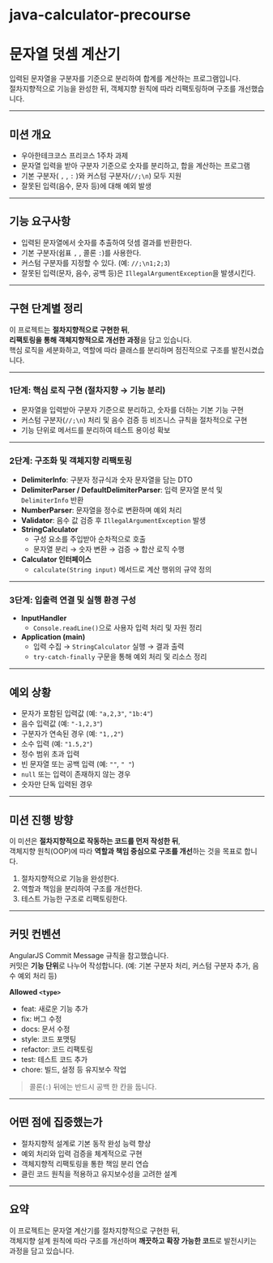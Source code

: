 # java-calculator-precourse
# 문자열 덧셈 계산기

입력된 문자열을 구분자를 기준으로 분리하여 합계를 계산하는 프로그램입니다.  
절차지향적으로 기능을 완성한 뒤, 객체지향 원칙에 따라 리팩토링하며 구조를 개선했습니다.

---

## 미션 개요

- 우아한테크코스 프리코스 1주차 과제  
- 문자열 입력을 받아 구분자 기준으로 숫자를 분리하고, 합을 계산하는 프로그램  
- 기본 구분자( `,` , `:` )와 커스텀 구분자(`//;\n`) 모두 지원  
- 잘못된 입력(음수, 문자 등)에 대해 예외 발생

---

## 기능 요구사항

- 입력된 문자열에서 숫자를 추출하여 덧셈 결과를 반환한다.  
- 기본 구분자(쉼표 `,` , 콜론 `:`)를 사용한다.  
- 커스텀 구분자를 지정할 수 있다. (예: `//;\n1;2;3`)  
- 잘못된 입력(문자, 음수, 공백 등)은 `IllegalArgumentException`을 발생시킨다.

---

## 구현 단계별 정리

이 프로젝트는 **절차지향적으로 구현한 뒤**,  
**리팩토링을 통해 객체지향적으로 개선한 과정**을 담고 있습니다.  
핵심 로직을 세분화하고, 역할에 따라 클래스를 분리하며 점진적으로 구조를 발전시켰습니다.

---

### 1단계: 핵심 로직 구현 (절차지향 → 기능 분리)

- 문자열을 입력받아 구분자 기준으로 분리하고, 숫자를 더하는 기본 기능 구현  
- 커스텀 구분자(`//;\n`) 처리 및 음수 검증 등 비즈니스 규칙을 절차적으로 구현  
- 기능 단위로 메서드를 분리하여 테스트 용이성 확보

---

### 2단계: 구조화 및 객체지향 리팩토링

- **DelimiterInfo**: 구분자 정규식과 숫자 문자열을 담는 DTO  
- **DelimiterParser / DefaultDelimiterParser**: 입력 문자열 분석 및 `DelimiterInfo` 반환  
- **NumberParser**: 문자열을 정수로 변환하며 예외 처리  
- **Validator**: 음수 값 검증 후 `IllegalArgumentException` 발생  
- **StringCalculator**  
  - 구성 요소를 주입받아 순차적으로 호출  
  - 문자열 분리 → 숫자 변환 → 검증 → 합산 로직 수행  
- **Calculator 인터페이스**  
  - `calculate(String input)` 메서드로 계산 행위의 규약 정의

---

### 3단계: 입출력 연결 및 실행 환경 구성

- **InputHandler**  
  - `Console.readLine()`으로 사용자 입력 처리 및 자원 정리  
- **Application (main)**  
  - 입력 수집 → `StringCalculator` 실행 → 결과 출력  
  - `try-catch-finally` 구문을 통해 예외 처리 및 리소스 정리

---

## 예외 상황

- 문자가 포함된 입력값 (예: `"a,2,3"`, `"1b:4"`)  
- 음수 입력값 (예: `"-1,2,3"`)  
- 구분자가 연속된 경우 (예: `"1,,2"`)  
- 소수 입력 (예: `"1.5,2"`)  
- 정수 범위 초과 입력  
- 빈 문자열 또는 공백 입력 (예: `""`, `" "`)  
- `null` 또는 입력이 존재하지 않는 경우  
- 숫자만 단독 입력된 경우

---

## 미션 진행 방향

이 미션은 **절차지향적으로 작동하는 코드를 먼저 작성한 뒤**,  
객체지향 원칙(OOP)에 따라 **역할과 책임 중심으로 구조를 개선**하는 것을 목표로 합니다.

1. 절차지향적으로 기능을 완성한다.  
2. 역할과 책임을 분리하여 구조를 개선한다.  
3. 테스트 가능한 구조로 리팩토링한다.

---

## 커밋 컨벤션

AngularJS Commit Message 규칙을 참고했습니다.  
커밋은 **기능 단위**로 나누어 작성합니다. (예: 기본 구분자 처리, 커스텀 구분자 추가, 음수 예외 처리 등)

**Allowed `<type>`**

- feat: 새로운 기능 추가  
- fix: 버그 수정  
- docs: 문서 수정  
- style: 코드 포맷팅  
- refactor: 코드 리팩토링  
- test: 테스트 코드 추가  
- chore: 빌드, 설정 등 유지보수 작업  

> 콜론(`:`) 뒤에는 반드시 공백 한 칸을 둡니다.

---

## 어떤 점에 집중했는가

- 절차지향적 설계로 기본 동작 완성 능력 향상  
- 예외 처리와 입력 검증을 체계적으로 구현  
- 객체지향적 리팩토링을 통한 책임 분리 연습  
- 클린 코드 원칙을 적용하고 유지보수성을 고려한 설계

---

## 요약

이 프로젝트는 문자열 계산기를 절차지향적으로 구현한 뒤,  
객체지향 설계 원칙에 따라 구조를 개선하며 **깨끗하고 확장 가능한 코드**로 발전시키는 과정을 담고 있습니다.
